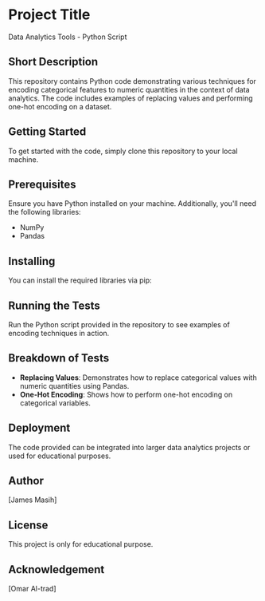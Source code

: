 # Project Title
Data Analytics Tools - Python Script

## Short Description
This repository contains Python code demonstrating various techniques for encoding categorical features to numeric quantities in the context of data analytics. The code includes examples of replacing values and performing one-hot encoding on a dataset.

## Getting Started
To get started with the code, simply clone this repository to your local machine.

## Prerequisites
Ensure you have Python installed on your machine. Additionally, you'll need the following libraries:
- NumPy
- Pandas

## Installing
You can install the required libraries via pip:


## Running the Tests
Run the Python script provided in the repository to see examples of encoding techniques in action.

## Breakdown of Tests
- **Replacing Values**: Demonstrates how to replace categorical values with numeric quantities using Pandas.
- **One-Hot Encoding**: Shows how to perform one-hot encoding on categorical variables.

## Deployment
The code provided can be integrated into larger data analytics projects or used for educational purposes.

## Author
[James Masih]

## License
This project is only for educational purpose.

## Acknowledgement
[Omar Al-trad]
